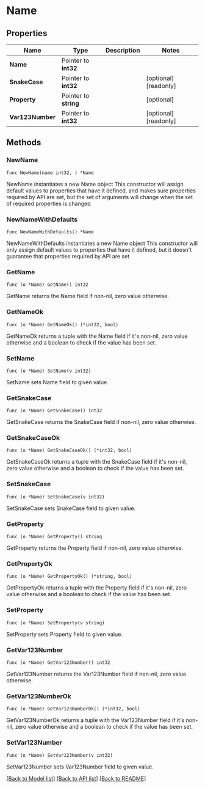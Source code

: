 # Name

## Properties

Name | Type | Description | Notes
------------ | ------------- | ------------- | -------------
**Name** | Pointer to **int32** |  | 
**SnakeCase** | Pointer to **int32** |  | [optional] [readonly] 
**Property** | Pointer to **string** |  | [optional] 
**Var123Number** | Pointer to **int32** |  | [optional] [readonly] 

## Methods

### NewName

`func NewName(name int32, ) *Name`

NewName instantiates a new Name object
This constructor will assign default values to properties that have it defined,
and makes sure properties required by API are set, but the set of arguments
will change when the set of required properties is changed

### NewNameWithDefaults

`func NewNameWithDefaults() *Name`

NewNameWithDefaults instantiates a new Name object
This constructor will only assign default values to properties that have it defined,
but it doesn't guarantee that properties required by API are set

### GetName

`func (o *Name) GetName() int32`

GetName returns the Name field if non-nil, zero value otherwise.

### GetNameOk

`func (o *Name) GetNameOk() (*int32, bool)`

GetNameOk returns a tuple with the Name field if it's non-nil, zero value otherwise
and a boolean to check if the value has been set.

### SetName

`func (o *Name) SetName(v int32)`

SetName sets Name field to given value.

### GetSnakeCase

`func (o *Name) GetSnakeCase() int32`

GetSnakeCase returns the SnakeCase field if non-nil, zero value otherwise.

### GetSnakeCaseOk

`func (o *Name) GetSnakeCaseOk() (*int32, bool)`

GetSnakeCaseOk returns a tuple with the SnakeCase field if it's non-nil, zero value otherwise
and a boolean to check if the value has been set.

### SetSnakeCase

`func (o *Name) SetSnakeCase(v int32)`

SetSnakeCase sets SnakeCase field to given value.

### GetProperty

`func (o *Name) GetProperty() string`

GetProperty returns the Property field if non-nil, zero value otherwise.

### GetPropertyOk

`func (o *Name) GetPropertyOk() (*string, bool)`

GetPropertyOk returns a tuple with the Property field if it's non-nil, zero value otherwise
and a boolean to check if the value has been set.

### SetProperty

`func (o *Name) SetProperty(v string)`

SetProperty sets Property field to given value.

### GetVar123Number

`func (o *Name) GetVar123Number() int32`

GetVar123Number returns the Var123Number field if non-nil, zero value otherwise.

### GetVar123NumberOk

`func (o *Name) GetVar123NumberOk() (*int32, bool)`

GetVar123NumberOk returns a tuple with the Var123Number field if it's non-nil, zero value otherwise
and a boolean to check if the value has been set.

### SetVar123Number

`func (o *Name) SetVar123Number(v int32)`

SetVar123Number sets Var123Number field to given value.


[[Back to Model list]](../README.md#documentation-for-models) [[Back to API list]](../README.md#documentation-for-api-endpoints) [[Back to README]](../README.md)


